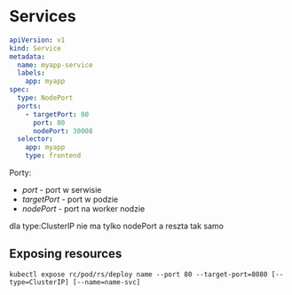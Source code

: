 # Services

```yaml
apiVersion: v1
kind: Service
metadata:
  name: myapp-service
  labels:
    app: myapp
spec:
  type: NodePort
  ports:
    - targetPort: 80
      port: 80
      nodePort: 30008
  selector:
    app: myapp
    type: frontend
```

Porty:
* _port_ - port w serwisie  
* _targetPort_ - port w podzie  
* _nodePort_ - port na worker nodzie  

dla type:ClusterIP nie ma tylko nodePort a reszta tak samo

## Exposing resources
```console
kubectl expose rc/pod/rs/deploy name --port 80 --target-port=8080 [--type=ClusterIP] [--name=name-svc]
```
